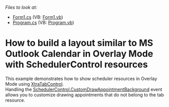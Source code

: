 <!-- default file list -->
*Files to look at*:

* [Form1.cs](./CS/SchedulerOverlay/Form1.cs) (VB: [Form1.vb](./VB/SchedulerOverlay/Form1.vb))
* [Program.cs](./CS/SchedulerOverlay/Program.cs) (VB: [Program.vb](./VB/SchedulerOverlay/Program.vb))
<!-- default file list end -->
# How to build a layout similar to MS Outlook Calendar in Overlay Mode with SchedulerControl resources


<p>This example demonstrates how to show scheduler resources in Overlay Mode using <a href="https://documentation.devexpress.com/#WindowsForms/clsDevExpressXtraTabXtraTabControltopic">XtraTabControl</a>.<br />Handling the <a href="https://documentation.devexpress.com/#WindowsForms/DevExpressXtraSchedulerSchedulerControl_CustomDrawAppointmentBackgroundtopic">SchedulerControl.CustomDrawAppointmentBackground</a> event allows you to customize drawing appointments that do not belong to the tab resource. </p>

<br/>


